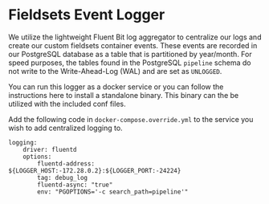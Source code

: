# Fieldsets Event Logger

We utilize the lightweight Fluent Bit log aggregator to centralize our logs and create our custom fieldsets container events. These events are recorded in our PostgreSQL database as a table that is partitioned by year/month. For speed purposes, the tables found in the PostgreSQL `pipeline` schema do not write to the Write-Ahead-Log (WAL) and are set as `UNLOGGED`.

You can run this logger as a docker service or you can follow the instructions here to install a standalone binary. This binary can the be utilized with the included conf files.

Add the following code in `docker-compose.override.yml` to the service you wish to add centralized logging to.
```
logging:
    driver: fluentd
    options:
        fluentd-address: ${LOGGER_HOST:-172.28.0.2}:${LOGGER_PORT:-24224}
        tag: debug_log
        fluentd-async: "true"
        env: "PGOPTIONS='-c search_path=pipeline'"
```
